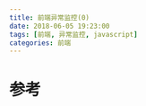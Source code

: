 ```yaml
---
title: 前端异常监控(0)
date: 2018-06-05 19:23:00
tags: [前端, 异常监控, javascript]
categories: 前端
---
```


# 参考